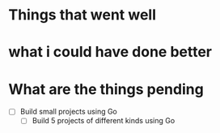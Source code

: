 # Things that went well

# what i could have done better 

# What are the things pending
- [ ] Build small projects using Go 
	- [ ] Build 5 projects of different kinds using Go
